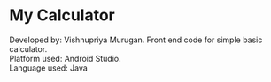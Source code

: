 # My Calculator
Developed by: Vishnupriya Murugan. Front end code for simple basic calculator. <br/>Platform used: Android Studio. <br/>Language used: Java
